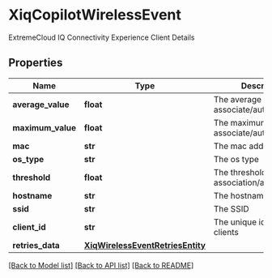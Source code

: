 # XiqCopilotWirelessEvent

ExtremeCloud IQ Connectivity Experience Client Details
## Properties
Name | Type | Description | Notes
------------ | ------------- | ------------- | -------------
**average_value** | **float** | The average duration to associate/authenticate | [optional] 
**maximum_value** | **float** | The maximum duration to associate/authenticate | [optional] 
**mac** | **str** | The mac address | 
**os_type** | **str** | The os type | [optional] 
**threshold** | **float** | The threshold for association/authentication | [optional] 
**hostname** | **str** | The hostname | [optional] 
**ssid** | **str** | The SSID | [optional] 
**client_id** | **str** | The unique identifier for clients | 
**retries_data** | [**XiqWirelessEventRetriesEntity**](XiqWirelessEventRetriesEntity.md) |  | [optional] 

[[Back to Model list]](../README.md#documentation-for-models) [[Back to API list]](../README.md#documentation-for-api-endpoints) [[Back to README]](../README.md)


